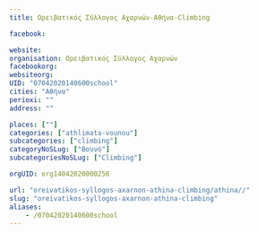 ```yaml
---
title: Ορειβατικός Σύλλογος Αχαρνών-Αθήνα-Climbing

facebook:

website:
organisation: Ορειβατικός Σύλλογος Αχαρνών
facebookorg:
websiteorg:
UID: "07042020140600school"
cities: "Αθήνα"
perioxi: ""
address: ""

places: [""]
categories: ["athlimata-vounou"]
subcategories: ["climbing"]
categoryNoSLug: ["Βουνό"]
subcategoriesNoSLug: ["Climbing"]

orgUID: org14042020000256

url: "oreivatikos-syllogos-axarnon-athina-climbing/athina//"
slug: "oreivatikos-syllogos-axarnon-athina-climbing"
aliases:
    - /07042020140600school
---
```






